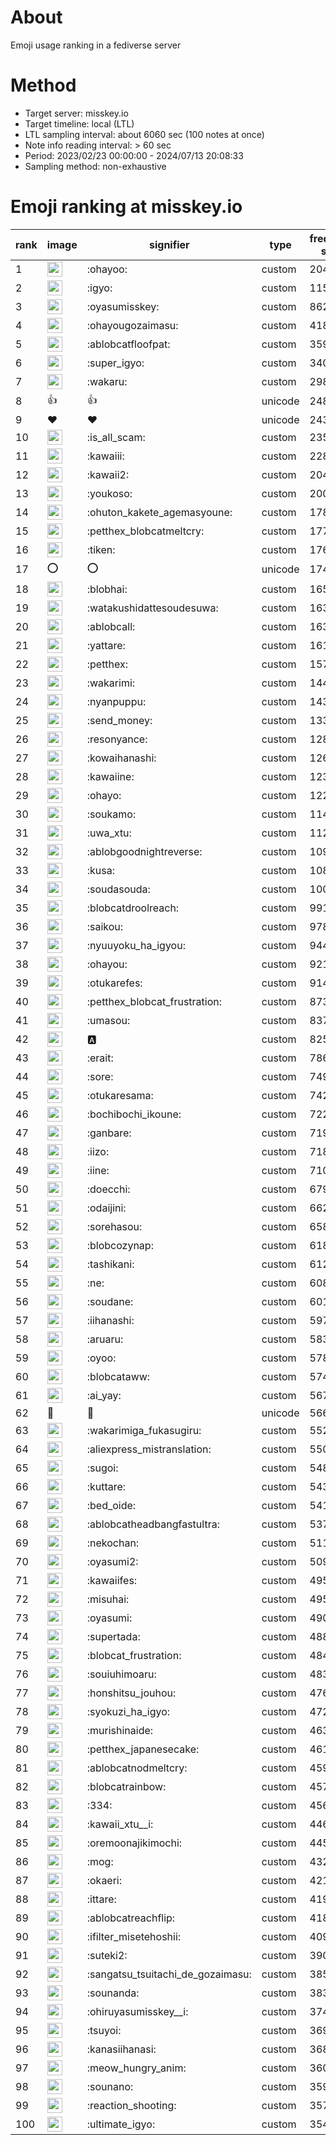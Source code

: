 # About
Emoji usage ranking in a fediverse server

# Method
- Target server: misskey.io
- Target timeline: local (LTL)
- LTL sampling interval: about 6060 sec (100 notes at once)
- Note info reading interval: > 60 sec
- Period: 2023/02/23 00:00:00 - 2024/07/13 20:08:33 
- Sampling method: non-exhaustive

# Emoji ranking at misskey.io

|rank|image|signifier|type|frequency score|
|----|----|----|----|----|
|1|<img height="24" src="https://misskey.io/emoji/ohayoo.webp">|:ohayoo:|custom|204029|
|2|<img height="24" src="https://misskey.io/emoji/igyo.webp">|:igyo:|custom|115144|
|3|<img height="24" src="https://misskey.io/emoji/oyasumisskey.webp">|:oyasumisskey:|custom|86246|
|4|<img height="24" src="https://misskey.io/emoji/ohayougozaimasu.webp">|:ohayougozaimasu:|custom|41803|
|5|<img height="24" src="https://misskey.io/emoji/ablobcatfloofpat.webp">|:ablobcatfloofpat:|custom|35974|
|6|<img height="24" src="https://misskey.io/emoji/super_igyo.webp">|:super_igyo:|custom|34074|
|7|<img height="24" src="https://misskey.io/emoji/wakaru.webp">|:wakaru:|custom|29876|
|8|👍|👍|unicode|24854|
|9|❤|❤|unicode|24309|
|10|<img height="24" src="https://misskey.io/emoji/is_all_scam.webp">|:is_all_scam:|custom|23569|
|11|<img height="24" src="https://misskey.io/emoji/kawaiii.webp">|:kawaiii:|custom|22899|
|12|<img height="24" src="https://misskey.io/emoji/kawaii2.webp">|:kawaii2:|custom|20436|
|13|<img height="24" src="https://misskey.io/emoji/youkoso.webp">|:youkoso:|custom|20000|
|14|<img height="24" src="https://misskey.io/emoji/ohuton_kakete_agemasyoune.webp">|:ohuton_kakete_agemasyoune:|custom|17843|
|15|<img height="24" src="https://misskey.io/emoji/petthex_blobcatmeltcry.webp">|:petthex_blobcatmeltcry:|custom|17713|
|16|<img height="24" src="https://misskey.io/emoji/tiken.webp">|:tiken:|custom|17672|
|17|⭕|⭕|unicode|17452|
|18|<img height="24" src="https://misskey.io/emoji/blobhai.webp">|:blobhai:|custom|16509|
|19|<img height="24" src="https://misskey.io/emoji/watakushidattesoudesuwa.webp">|:watakushidattesoudesuwa:|custom|16396|
|20|<img height="24" src="https://misskey.io/emoji/ablobcall.webp">|:ablobcall:|custom|16337|
|21|<img height="24" src="https://misskey.io/emoji/yattare.webp">|:yattare:|custom|16159|
|22|<img height="24" src="https://misskey.io/emoji/petthex.webp">|:petthex:|custom|15752|
|23|<img height="24" src="https://misskey.io/emoji/wakarimi.webp">|:wakarimi:|custom|14440|
|24|<img height="24" src="https://misskey.io/emoji/nyanpuppu.webp">|:nyanpuppu:|custom|14397|
|25|<img height="24" src="https://misskey.io/emoji/send_money.webp">|:send_money:|custom|13300|
|26|<img height="24" src="https://misskey.io/emoji/resonyance.webp">|:resonyance:|custom|12897|
|27|<img height="24" src="https://misskey.io/emoji/kowaihanashi.webp">|:kowaihanashi:|custom|12617|
|28|<img height="24" src="https://misskey.io/emoji/kawaiine.webp">|:kawaiine:|custom|12324|
|29|<img height="24" src="https://misskey.io/emoji/ohayo.webp">|:ohayo:|custom|12245|
|30|<img height="24" src="https://misskey.io/emoji/soukamo.webp">|:soukamo:|custom|11452|
|31|<img height="24" src="https://misskey.io/emoji/uwa_xtu.webp">|:uwa_xtu:|custom|11245|
|32|<img height="24" src="https://misskey.io/emoji/ablobgoodnightreverse.webp">|:ablobgoodnightreverse:|custom|10939|
|33|<img height="24" src="https://misskey.io/emoji/kusa.webp">|:kusa:|custom|10843|
|34|<img height="24" src="https://misskey.io/emoji/soudasouda.webp">|:soudasouda:|custom|10071|
|35|<img height="24" src="https://misskey.io/emoji/blobcatdroolreach.webp">|:blobcatdroolreach:|custom|9918|
|36|<img height="24" src="https://misskey.io/emoji/saikou.webp">|:saikou:|custom|9789|
|37|<img height="24" src="https://misskey.io/emoji/nyuuyoku_ha_igyou.webp">|:nyuuyoku_ha_igyou:|custom|9444|
|38|<img height="24" src="https://misskey.io/emoji/ohayou.webp">|:ohayou:|custom|9212|
|39|<img height="24" src="https://misskey.io/emoji/otukarefes.webp">|:otukarefes:|custom|9143|
|40|<img height="24" src="https://misskey.io/emoji/petthex_blobcat_frustration.webp">|:petthex_blobcat_frustration:|custom|8731|
|41|<img height="24" src="https://misskey.io/emoji/umasou.webp">|:umasou:|custom|8370|
|42|<img height="24" src="https://misskey.io/emoji/a.webp">|:a:|custom|8251|
|43|<img height="24" src="https://misskey.io/emoji/erait.webp">|:erait:|custom|7864|
|44|<img height="24" src="https://misskey.io/emoji/sore.webp">|:sore:|custom|7496|
|45|<img height="24" src="https://misskey.io/emoji/otukaresama.webp">|:otukaresama:|custom|7421|
|46|<img height="24" src="https://misskey.io/emoji/bochibochi_ikoune.webp">|:bochibochi_ikoune:|custom|7228|
|47|<img height="24" src="https://misskey.io/emoji/ganbare.webp">|:ganbare:|custom|7193|
|48|<img height="24" src="https://misskey.io/emoji/iizo.webp">|:iizo:|custom|7180|
|49|<img height="24" src="https://misskey.io/emoji/iine.webp">|:iine:|custom|7100|
|50|<img height="24" src="https://misskey.io/emoji/doecchi.webp">|:doecchi:|custom|6791|
|51|<img height="24" src="https://misskey.io/emoji/odaijini.webp">|:odaijini:|custom|6622|
|52|<img height="24" src="https://misskey.io/emoji/sorehasou.webp">|:sorehasou:|custom|6585|
|53|<img height="24" src="https://misskey.io/emoji/blobcozynap.webp">|:blobcozynap:|custom|6182|
|54|<img height="24" src="https://misskey.io/emoji/tashikani.webp">|:tashikani:|custom|6123|
|55|<img height="24" src="https://misskey.io/emoji/ne.webp">|:ne:|custom|6080|
|56|<img height="24" src="https://misskey.io/emoji/soudane.webp">|:soudane:|custom|6018|
|57|<img height="24" src="https://misskey.io/emoji/iihanashi.webp">|:iihanashi:|custom|5975|
|58|<img height="24" src="https://misskey.io/emoji/aruaru.webp">|:aruaru:|custom|5836|
|59|<img height="24" src="https://misskey.io/emoji/oyoo.webp">|:oyoo:|custom|5788|
|60|<img height="24" src="https://misskey.io/emoji/blobcataww.webp">|:blobcataww:|custom|5742|
|61|<img height="24" src="https://misskey.io/emoji/ai_yay.webp">|:ai_yay:|custom|5678|
|62|🎉|🎉|unicode|5663|
|63|<img height="24" src="https://misskey.io/emoji/wakarimiga_fukasugiru.webp">|:wakarimiga_fukasugiru:|custom|5522|
|64|<img height="24" src="https://misskey.io/emoji/aliexpress_mistranslation.webp">|:aliexpress_mistranslation:|custom|5508|
|65|<img height="24" src="https://misskey.io/emoji/sugoi.webp">|:sugoi:|custom|5482|
|66|<img height="24" src="https://misskey.io/emoji/kuttare.webp">|:kuttare:|custom|5439|
|67|<img height="24" src="https://misskey.io/emoji/bed_oide.webp">|:bed_oide:|custom|5417|
|68|<img height="24" src="https://misskey.io/emoji/ablobcatheadbangfastultra.webp">|:ablobcatheadbangfastultra:|custom|5377|
|69|<img height="24" src="https://misskey.io/emoji/nekochan.webp">|:nekochan:|custom|5115|
|70|<img height="24" src="https://misskey.io/emoji/oyasumi2.webp">|:oyasumi2:|custom|5094|
|71|<img height="24" src="https://misskey.io/emoji/kawaiifes.webp">|:kawaiifes:|custom|4957|
|72|<img height="24" src="https://misskey.io/emoji/misuhai.webp">|:misuhai:|custom|4951|
|73|<img height="24" src="https://misskey.io/emoji/oyasumi.webp">|:oyasumi:|custom|4904|
|74|<img height="24" src="https://misskey.io/emoji/supertada.webp">|:supertada:|custom|4880|
|75|<img height="24" src="https://misskey.io/emoji/blobcat_frustration.webp">|:blobcat_frustration:|custom|4846|
|76|<img height="24" src="https://misskey.io/emoji/souiuhimoaru.webp">|:souiuhimoaru:|custom|4834|
|77|<img height="24" src="https://misskey.io/emoji/honshitsu_jouhou.webp">|:honshitsu_jouhou:|custom|4763|
|78|<img height="24" src="https://misskey.io/emoji/syokuzi_ha_igyo.webp">|:syokuzi_ha_igyo:|custom|4724|
|79|<img height="24" src="https://misskey.io/emoji/murishinaide.webp">|:murishinaide:|custom|4638|
|80|<img height="24" src="https://misskey.io/emoji/petthex_japanesecake.webp">|:petthex_japanesecake:|custom|4616|
|81|<img height="24" src="https://misskey.io/emoji/ablobcatnodmeltcry.webp">|:ablobcatnodmeltcry:|custom|4592|
|82|<img height="24" src="https://misskey.io/emoji/blobcatrainbow.webp">|:blobcatrainbow:|custom|4579|
|83|<img height="24" src="https://misskey.io/emoji/334.webp">|:334:|custom|4564|
|84|<img height="24" src="https://misskey.io/emoji/kawaii_xtu__i.webp">|:kawaii_xtu__i:|custom|4464|
|85|<img height="24" src="https://misskey.io/emoji/oremoonajikimochi.webp">|:oremoonajikimochi:|custom|4457|
|86|<img height="24" src="https://misskey.io/emoji/mog.webp">|:mog:|custom|4329|
|87|<img height="24" src="https://misskey.io/emoji/okaeri.webp">|:okaeri:|custom|4216|
|88|<img height="24" src="https://misskey.io/emoji/ittare.webp">|:ittare:|custom|4197|
|89|<img height="24" src="https://misskey.io/emoji/ablobcatreachflip.webp">|:ablobcatreachflip:|custom|4183|
|90|<img height="24" src="https://misskey.io/emoji/ifilter_misetehoshii.webp">|:ifilter_misetehoshii:|custom|4092|
|91|<img height="24" src="https://misskey.io/emoji/suteki2.webp">|:suteki2:|custom|3906|
|92|<img height="24" src="https://misskey.io/emoji/sangatsu_tsuitachi_de_gozaimasu.webp">|:sangatsu_tsuitachi_de_gozaimasu:|custom|3857|
|93|<img height="24" src="https://misskey.io/emoji/sounanda.webp">|:sounanda:|custom|3839|
|94|<img height="24" src="https://misskey.io/emoji/ohiruyasumisskey__i.webp">|:ohiruyasumisskey__i:|custom|3747|
|95|<img height="24" src="https://misskey.io/emoji/tsuyoi.webp">|:tsuyoi:|custom|3699|
|96|<img height="24" src="https://misskey.io/emoji/kanasiihanasi.webp">|:kanasiihanasi:|custom|3687|
|97|<img height="24" src="https://misskey.io/emoji/meow_hungry_anim.webp">|:meow_hungry_anim:|custom|3608|
|98|<img height="24" src="https://misskey.io/emoji/sounano.webp">|:sounano:|custom|3594|
|99|<img height="24" src="https://misskey.io/emoji/reaction_shooting.webp">|:reaction_shooting:|custom|3576|
|100|<img height="24" src="https://misskey.io/emoji/ultimate_igyo.webp">|:ultimate_igyo:|custom|3540|
